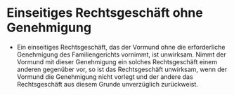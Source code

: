 # Einseitiges Rechtsgeschäft ohne Genehmigung

- Ein einseitiges Rechtsgeschäft, das der Vormund ohne die erforderliche Genehmigung des Familiengerichts vornimmt, ist unwirksam. Nimmt der Vormund mit dieser Genehmigung ein solches Rechtsgeschäft einem anderen gegenüber vor, so ist das Rechtsgeschäft unwirksam, wenn der Vormund die Genehmigung nicht vorlegt und der andere das Rechtsgeschäft aus diesem Grunde unverzüglich zurückweist.

